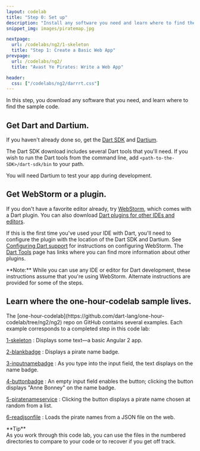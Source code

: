 ```yaml
---
layout: codelab
title: "Step 0: Set up"
description: "Install any software you need and learn where to find the sample code."
snippet_img: images/piratemap.jpg

nextpage:
  url: /codelabs/ng2/1-skeleton
  title: "Step 1: Create a Basic Web App"
prevpage:
  url: /codelabs/ng2/
  title: "Avast Ye Pirates: Write a Web App"

header:
  css: ["/codelabs/ng2/darrrt.css"]
---
```


In this step, you download any software that you need,
and learn where to find the sample code.

## <i class="fa fa-anchor"> </i> Get Dart and Dartium.

<div class="trydart-step-details" markdown="1">

If you haven't already done so, get the [Dart SDK]({{site.dart_vm}}/downloads/)
and [Dartium](/tools/dartium/#getting-dartium).

The Dart SDK download includes several Dart tools that you'll need.
If you wish to run the Dart tools from the command line, add
`<path-to-the-SDK>/dart-sdk/bin` to your path.

You will need Dartium to test your app during development.
</div>

## <i class="fa fa-anchor"> </i> Get WebStorm or a plugin.

<div class="trydart-step-details" markdown="1">

If you don't have a favorite editor already, try
[WebStorm](https://confluence.jetbrains.com/display/WI/Getting+started+with+Dart),
which comes with a Dart plugin. You can also download
[Dart plugins for other IDEs and editors](/tools/).

If this is the first time you've used your IDE with Dart, you'll
need to configure the plugin with the location of the Dart SDK and
Dartium. See
[Configuring Dart support](/tools/webstorm/#configuring-dart-support)
for instructions on configuring WebStorm. The
[Dart Tools](/tools/) page has links where you can find more information
about other plugins.

<aside class="alert alert-info" markdown="1">
**Note:**
While you can use any IDE or editor for Dart development,
these instructions assume that you're using WebStorm.
Alternate instructions are provided for some of the steps.
</aside>

</div>

## <i class="fa fa-anchor"> </i> Learn where the one-hour-codelab sample lives.

<div class="trydart-step-details" markdown="1">
The [one-hour-codelab](https://github.com/dart-lang/one-hour-codelab/tree/ng2/ng2)
repo on GitHub contains several examples.
Each example corresponds to a completed step in this code lab:

[1-skeleton](https://github.com/dart-lang/one-hour-codelab/tree/ng2/ng2/1-skeleton)
: Displays some text&mdash;a basic Angular 2 app.

[2-blankbadge](https://github.com/dart-lang/one-hour-codelab/tree/ng2/ng2/2-blankbadge)
: Displays a pirate name badge.

[3-inputnamebadge](https://github.com/dart-lang/one-hour-codelab/tree/ng2/ng2/3-inputnamebadge)
: As you type into the input field,
  the text displays on the name badge.

[4-buttonbadge](https://github.com/dart-lang/one-hour-codelab/tree/ng2/ng2/4-buttonbadge)
: An empty input field enables the button;
  clicking the button displays "Anne Bonney" on the name badge.

[5-piratenameservice](https://github.com/dart-lang/one-hour-codelab/tree/ng2/ng2/5-piratenameservice)
: Clicking the button displays a pirate name chosen at random from a list.

[6-readjsonfile](https://github.com/dart-lang/one-hour-codelab/tree/ng2/ng2/6-readjsonfile)
: Loads the pirate names from a JSON file on the web.

<aside class="alert alert-success" markdown="1">
<i class="fa fa-lightbulb-o"> </i> **Tip** <br>
As you work through this code lab,
you can use the files in the numbered directories to compare to your code
or to recover if you get off track.
</aside>

</div>
